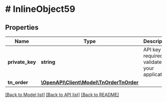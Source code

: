 # # InlineObject59

## Properties

Name | Type | Description | Notes
------------ | ------------- | ------------- | -------------
**private_key** | **string** | API key required to validate your application |
**tn_order** | [**\OpenAPI\Client\Model\TnOrderTnOrder**](TnOrderTnOrder.md) |  |

[[Back to Model list]](../../README.md#models) [[Back to API list]](../../README.md#endpoints) [[Back to README]](../../README.md)
